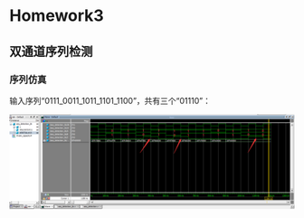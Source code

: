 # Homework3

## 双通道序列检测

### 序列仿真

输入序列“0111_0011_1011_1101_1100”，共有三个“01110”：

![](../0.Images/hw3-p1.png)


